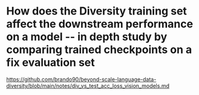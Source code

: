 # How does the Diversity training set affect the downstream performance on a model -- in depth study by comparing trained checkpoints on a fix evaluation set

https://github.com/brando90/beyond-scale-language-data-diversity/blob/main/notes/div_vs_test_acc_loss_vision_models.md
